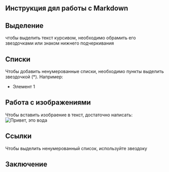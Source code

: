 ## Инструкция дял работы с Markdown

## Выделение

чтобы выделить текст курсивом, необходимо обрамить его звездочками или знаком нижнего подчеркивания

## Списки

Чтобы добавить ненумерованные списки, необходимо пункты выделить звездочкой (*). Например:
* Элемент 1 

## Работа с изображениями

Чтобы вставить изобраение в текст, достаточно написать:
![Привет, это вода](IMG_5773.jpg)

## Ссылки

Чтобы выделить ненумерованный список, используйте звездоку

## Заключение 